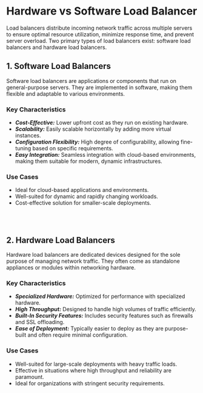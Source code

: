 # Hardware vs Software Load Balancer
Load balancers distribute incoming network traffic across multiple servers to ensure optimal resource utilization, minimize response time, and prevent server overload. Two primary types of load balancers exist: software load balancers and hardware load balancers.

## 1. Software Load Balancers
Software load balancers are applications or components that run on general-purpose servers. They are implemented in software, making them flexible and adaptable to various environments.

### Key Characteristics
- <b><i>Cost-Effective:</i></b> Lower upfront cost as they run on existing hardware.
- <b><i>Scalability:</i></b> Easily scalable horizontally by adding more virtual instances.
- <b><i>Configuration Flexibility:</i></b> High degree of configurability, allowing fine-tuning based on specific requirements.
- <b><i>Easy Integration:</b></i> Seamless integration with cloud-based environments, making them suitable for modern, dynamic infrastructures.

### Use Cases
- Ideal for cloud-based applications and environments.
- Well-suited for dynamic and rapidly changing workloads.
- Cost-effective solution for smaller-scale deployments.

<br><br>
## 2. Hardware Load Balancers
Hardware load balancers are dedicated devices designed for the sole purpose of managing network traffic. They often come as standalone appliances or modules within networking hardware.

### Key Characteristics
- <b><i>Specialized Hardware:</i></b> Optimized for performance with specialized hardware.
- <b><i>High Throughput:</i></b> Designed to handle high volumes of traffic efficiently.
- <b><i>Built-In Security Features:</i></b> Includes security features such as firewalls and SSL offloading.
- <b><i>Ease of Deployment:</i></b> Typically easier to deploy as they are purpose-built and often require minimal configuration.

### Use Cases
- Well-suited for large-scale deployments with heavy traffic loads.
- Effective in situations where high throughput and reliability are paramount.
- Ideal for organizations with stringent security requirements.